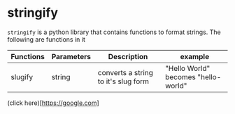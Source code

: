 # stringify
`stringify` is a python library that contains functions to format strings.
The following are functions in it

| Functions | Parameters | Description | example |
|-----------|------------|-------------|---------|
|slugify | string | converts a string to it's slug form | "Hello World" becomes "hello-world"|

(click here)[https://google.com]